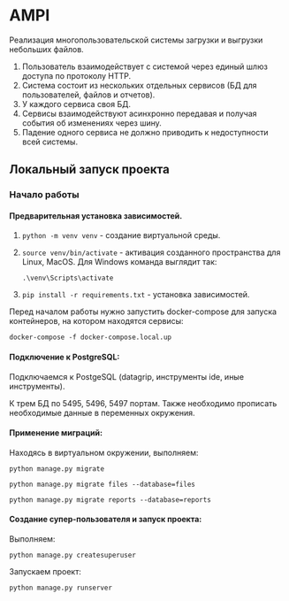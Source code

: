 # AMPI

Реализация многопользовательской системы загрузки и выгрузки небольших файлов.
1. Пользователь взаимодействует с системой через единый шлюз доступа по протоколу HTTP.
2. Система состоит из нескольких отдельных сервисов (БД для пользователей, файлов и отчетов). 
3. У каждого сервиса своя БД.
4. Сервисы взаимодействуют асинхронно передавая и получая события об изменениях через шину.
5. Падение одного сервиса не должно приводить к недоступности всей системы.

## Локальный запуск проекта

### Начало работы


#### Предварительная установка зависимостей.

1. ```python -m venv venv``` - создание виртуальной среды.
2. ```source venv/bin/activate``` - активация созданного пространства для Linux, MacOS. Для Windows команда выглядит так:
 
   ```.\venv\Scripts\activate```
3. ```pip install -r requirements.txt```  - установка зависимостей.


Перед началом работы нужно запустить docker-compose для запуска контейнеров, на котором находятся сервисы:

```docker-compose -f docker-compose.local.up```

#### Подключение к PostgreSQL:
Подключаемся к PostgeSQL (datagrip, инструменты ide, иные инструменты).

К трем БД по 5495, 5496, 5497 портам. Также необходимо прописать необходимые данные в переменных окружения.

#### Применение миграций:
Находясь в виртуальном окружении, выполняем:

```python manage.py migrate```

```python manage.py migrate files --database=files```

```python manage.py migrate reports --database=reports```

#### Создание супер-пользователя и запуск проекта:

Выполняем:

```python manage.py createsuperuser```

Запускаем проект:

```python manage.py runserver```

